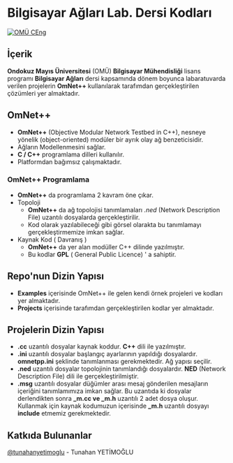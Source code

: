# Bilgisayar Ağları Lab. Dersi Kodları

[![OMÜ CEng](https://img.shields.io/badge/OM%C3%9C-CEng-blue.svg)](http://bil.muhendislik.omu.edu.tr)

## İçerik

**Ondokuz Mayıs Üniversitesi** (OMÜ) **Bilgisayar Mühendisliği** lisans programı **Bilgisayar Ağları** dersi kapsamında 
dönem boyunca labaratuvarda verilen projelerin **OmNet++** kullanılarak tarafımdan gerçekleştirilen çözümleri yer almaktadır.

## OmNet++ 

+ **OmNet++** (Objective Modular Network Testbed in C++), nesneye yönelik (object-oriented) modüler bir ayrık olay ağ benzeticisidir.
+ Ağların Modellenmesini sağlar.
+ **C / C++** programlama dilleri kullanılır.
+ Platformdan bağımsız çalışmaktadır.

### OmNet++ Programlama

* **OmNet++** da programlama 2 kavram öne çıkar.
* Topoloji 
  * **OmNet++** da ağ topolojisi tanımlamaları *.ned* (Network Description File) uzantılı dosyalarda gerçekleştirilir.
  * Kod olarak yazılabileceği gibi görsel olarakta bu tanımlamayı gerçekleştirmemize imkan sağlar.
* Kaynak Kod ( Davranış )
  * **OmNet++** da yer alan modüller C++ dilinde yazılmıştır.
  * Bu kodlar **GPL** ( General Public Licence) ' a sahiptir.

## Repo'nun Dizin Yapısı

* **Examples** içerisinde OmNet++ ile gelen kendi örnek projeleri ve kodları yer almaktadır.
* **Projects** içerisinde tarafımdan gerçekleştirilen kodlar yer almaktadır.

## Projelerin Dizin Yapısı
* **.cc** uzantılı dosyalar kaynak koddur. **C++** dili ile yazılmıştır.
* **.ini** uzantılı dosyalar başlangıç ayarlarının yapıldığı dosyalardır. **omnetpp.ini** şeklinde tanımlanması gerekmektedir. 
  Ağ yapısı seçilir.
* **.ned** uzantılı dosyalar topolojinin tanımlandığı dosyalardır. **NED** (Network Description File) dili ile gerçekleştirilmiştir.
* **.msg** uzantılı dosyalar düğümler arası mesaj gönderilen mesajların içeriğini tanımlamımıza imkan sağlar. Bu uzantıda ki dosyalar
  derlendikten sonra **_m.cc ve _m.h** uzantılı 2 adet dosya oluşur. Kullanmak için kaynak kodumuzun içerisinde **_m.h** uzantılı 
  dosyayı **include** etmemiz gerekmektedir.

## Katkıda Bulunanlar

[@tunahanyetimoglu](https://github.com/tunahanyetimoglu) - Tunahan YETİMOĞLU
